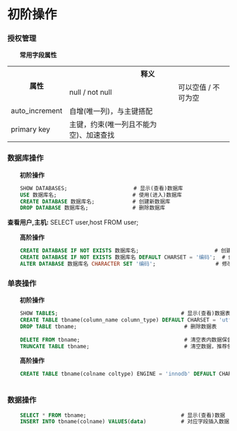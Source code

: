 # 初阶操作
### 授权管理
&emsp;&emsp;**常用字段属性** 
<table>
    <tr>
        <th rowspan="2">属性</th>
        <th colspan="2">释义</th>
    </tr>
    <tr>
        <td>null / not null</td>
        <td>可以空值 / 不可为空</td>
    </tr>
    <tr>
        <td>auto_increment</td>
        <td>自增(唯一列)，与主键搭配</td>
    </tr>
    <tr>
        <td>primary key</td>
        <td>主键，约束(唯一列且不能为空)、加速查找</td>
    </tr>
</table>

### 数据库操作
&emsp;&emsp;**初阶操作**
```sql
    SHOW DATABASES;                     # 显示(查看)数据库
    USE 数据库名;                        # 使用(进入)数据库
    CREATE DATABASE 数据库名;            # 创建新数据库
    DROP DATABASE 数据库名;              # 删除数据库
```
**查看用户,主机:** SELECT user,host FROM user;

&emsp;&emsp;**高阶操作**

```sql
    CREATE DATABASE IF NOT EXISTS 数据库名;                        # 创建数据库如果该库不存在
    CREATE DATABASE IF NOT EXISTS 数据库名 DEFAULT CHARSET = '编码';  # 创建数据库并指明编码
    ALTER DATABASE 数据库名 CHARACTER SET '编码';                   # 修改编码
```

### 单表操作
&emsp;&emsp;**初阶操作**
```sql    
    SHOW TABLES;                                       # 显示(查看)数据表
    CREATE TABLE tbname(column_name column_type) DEFAULT CHARSET = 'utf8';      # 创建数据表
    DROP TABLE tbname;                                  # 删除数据表
    
    DELETE FROM tbname;                                 # 清空表内数据保留表
    TRUNCATE TABLE tbname;                              # 清空数据，推荐使用，速度快适合删除大量数据
```
&emsp;&emsp;**高阶操作**

```sql
    CREATE TABLE tbname(colname coltype) ENGINE = 'innodb' DEFAULT CHARSET = 'utf8';        # 支持事务回滚操作
    
```

### 数据操作

```sql
    SELECT * FROM tbname;                              # 显示(查看)数据
    INSERT INTO tbname(colname) VALUES(data)           # 对应字段插入数据
    
```



















